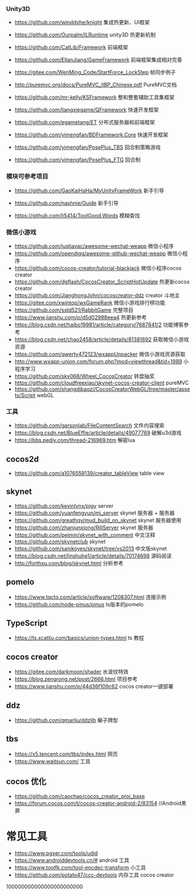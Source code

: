 

### Unity3D
* https://github.com/winddyhe/knight 集成热更新、UI框架

* https://github.com/Ourpalm/ILRuntime unity3D 热更新机制

* https://github.com/CatLib/Framework  前端框架

* https://github.com/EllanJiang/GameFramework 前端框架集成相对完善

* https://gitee.com/WenMing_Code/StartForce_LockStep 帧同步例子

* http://puremvc.org/docs/PureMVC_IIBP_Chinese.pdf PureMVC文档

* https://github.com/mr-kelly/KSFramework 整和整套辅助工具集框架

* https://github.com/liangxiegame/QFramework 快速开发框架

* https://github.com/egametang/ET 分布式服务器和前端框架

* https://github.com/yimengfan/BDFramework.Core 快速开发框架

* https://github.com/yimengfan/PosePlus_TBS 回合制策略游戏

* https://github.com/yimengfan/PosePlus_FTG 回合制

### 模块可参考项目
* https://github.com/GaoKaiHaHa/MyUnityFrameWork 新手引导

* https://github.com/nashnie/Guide 新手引导

* https://github.com/li5414/ToolGood.Words  模糊查找

### 微信小游戏

* https://github.com/justjavac/awesome-wechat-weapp 微信小程序
* https://github.com/opendigg/awesome-github-wechat-weapp 微信小程序
* https://github.com/cocos-creator/tutorial-blackjack 微信小程序cocos creator
* https://github.com/dgflash/CocosCreator_ScriptHotUpdate 热更新cocos creator
* https://github.com/JianghongJohn/cocoscreator-ddz creator 斗地主
* https://gitee.com/xwintop/wxGameRank 微信小游戏排行榜功能
* https://github.com/sstd521/RabbitGame 完整项目
* https://www.jianshu.com/p/d5d02988eea4 热更新参考
* https://blog.csdn.net/haibo19981/article/category/7687841/2 功能博客参考
* https://blog.csdn.net/chao2458/article/details/81381692 获取微信小游戏资源
* https://github.com/qwerty472123/wxappUnpacker 微信小游戏资源获取
* http://www.wxapp-union.com/forum.php?mod=viewthread&tid=1989 小程序学习
* https://github.com/sky068/Wheel_CocosCreator 转盘抽奖
* https://github.com/cloudfreexiao/skynet-cocos-creator-client pureMVC
* https://github.com/shangdibaozi/CocosCreatorWebGL/tree/master/assets/Script webGL

### 工具
* https://github.com/garsonlab/FileContentSearch 文件内容搜索
* https://blog.csdn.net/BlueEffie/article/details/49077769 破解u3d游戏
* https://bbs.pediy.com/thread-216969.htm 解密lua

## cocos2d
* https://github.com/a1076559139/creator_tableView table view
## skynet
* https://github.com/kevinlynx/pigy server
* https://github.com/yuanfengyun/mj_server skynet 服务器 + 服务器
* https://github.com/greathqy/mud_build_on_skynet  skynet 服务器使用
* https://github.com/zhanjunxiong/RillServer skynet 服务器
* https://github.com/peimin/skynet_with_comment 中文注释
* https://github.com/skynetclub skynet
* https://github.com/sanikoyes/skynet/tree/vs2013 中文版skynet
* https://blog.csdn.net/linshuhe1/article/details/70174698 源码阅读
* http://forthxu.com/blog/skynet.html 分析参考

## pomelo
* https://www.tqcto.com/article/software/1208307.html 连接示例
* https://github.com/node-pinus/pinus ts版本的pomelo
## TypeScript
* https://ts.xcatliu.com/basics/union-types.html ts 教程

## cocos creator
* https://gitee.com/darkmoon/shader 水波纹特效
* https://blog.zengrong.net/post/2668.html 项目参考
* https://www.jianshu.com/p/44d36f109c62 cocos creator一键部署

## ddz
* https://github.com/qmarliu/ddzlib 癞子牌型

## tbs
* https://x5.tencent.com/tbs/index.html 网页
* https://www.waitsun.com/ 工具

## cocos 优化
* https://github.com/caochao/cocos_creator_proj_base
* https://forum.cocos.com/t/cocos-creator-android-2/83154 //Android黑屏

# 常见工具
* https://www.pgyer.com/tools/udid
* https://www.androiddevtools.cn/# android 工具
* https://www.toolfk.com/tool-encdec-transform 小工具
* https://github.com/potato47/ccc-devtools 内存工具 cocos creator

100000000000000000000000
